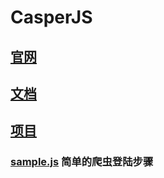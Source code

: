 # CasperJS

## [官网](http://casperjs.org/)

## [文档](http://docs.casperjs.org/en/latest/)

## [项目](https://github.com/casperjs/casperjs)

### [sample.js](./sample.js) 简单的爬虫登陆步骤